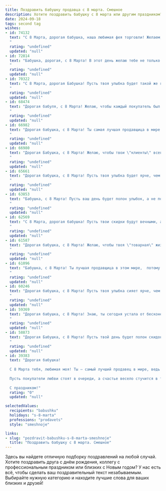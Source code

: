 ```yaml
---
title: Поздравить бабушку продавца с 8 марта. Смешное
description: Хотите поздравить бабушку с 8 марта или другим праздником? Наш ИИ создаст незабываемое поздравление, а вы обязательно выделитесь среди других.  
date: 2024-09-18
tags: second tag
wishes:
- id: 74132
  text: "С 8 Марта, дорогая бабушка, наша любимая фея торговли! Желаем, чтобы покупатели были всегда вежливыми, а цены на товары не кусались! 🛍️🥳
  "
  rating: "undefined"
  updated: "null"
- id: 72814
  text: "Бабушка, дорогая, с 8 Марта! В этот день желаю тебе не только цветов и конфет, но и чтобы все покупатели в твоём магазине были как милые кошечки, а не как бешеные хомячки!
  "
  rating: "undefined"
  updated: "null"
- id: 70322
  text: "С 8 Марта, дорогая Бабушка! Пусть твоя улыбка будет такой же яркой, как скидка на товары 50%, а твои продажи такими же активными, как стая хомяков на распродаже!  🎉🥳
  "
  rating: "undefined"
  updated: "null"
- id: 68474
  text: "Дорогая бабуля, с 8 Марта! Желаю, чтобы каждый покупатель был как сладкий пирожок, а касса пела тебе приятную мелодию! Пусть только по праздникам будут очереди, а скидки -  только для тебя! 😄
  "
  rating: "undefined"
  updated: "null"
- id: 66982
  text: "Дорогая бабушка, с 8 Марта! Ты самая лучшая продавщица в мире (даже если иногда забываешь, что у меня карточка дисконтная!). Желаю тебе, чтобы цены на твои любимые товары всегда были ниже, а очередь покупателей – короче!
  "
  rating: "undefined"
  updated: "null"
- id: 66980
  text: "Дорогая Бабушка, с 8 Марта! Желаю, чтобы твои \"клиенты\" всегда были довольны твоими \"товарами\" и чтобы \"касса\" всегда была полна \"успехов\" и \"радости\"! 🎉  Пусть твоя \"работа\" приносит только удовольствие, а \"отпуск\" - только веселье! 😉
  "
  rating: "undefined"
  updated: "null"
- id: 65661
  text: "Дорогая бабушка, с 8 Марта! Пусть твоя улыбка будет ярче, чем скидки на распродаже, а настроение – бодрее, чем очередь за свежими булочками!
  "
  rating: "undefined"
  updated: "null"
- id: 63853
  text: "Бабушка, с 8 Марта! Пусть ваш день будет полон улыбок, а не покупателей, которые долго выбирают, но ничего не покупают! 😅
  "
  rating: "undefined"
  updated: "null"
- id: 62569
  text: "С 8 Марта, дорогая бабушка! Пусть твои скидки будут вечными, а покупатели – вежливыми, а твоя касса всегда будет полна не только деньгами, но и радостью от общения с людьми! 😉😁
  "
  rating: "undefined"
  updated: "null"
- id: 61587
  text: "Дорогая бабушка, с 8 Марта! Желаю, чтобы твоя \"товарная\" жизнь была полна покупателей, а улыбки клиентов затмевали даже скидки! 😉💐
  "
  rating: "undefined"
  updated: "null"
- id: 61096
  text: "Бабушка, с 8 Марта! Ты лучшая продавщица в этом мире,  потому что  у тебя всегда  есть  \"что-нибудь вкусненькое\"  и  \"всё самое свежее\"!  Пусть  в этот праздник  твои  \"продажи\"  растут,  а  клиенты  будут  только  рады! 😊
  "
  rating: "undefined"
  updated: "null"
- id: 60246
  text: "Дорогая бабушка, с 8 Марта! Пусть твоя улыбка сияет ярче, чем скидка на новый холодильник, а твой кошелёк всегда будет полон не меньше, чем витрина в твоём любимом магазине!
  "
  rating: "undefined"
  updated: "null"
- id: 59369
  text: "Дорогая бабушка, с 8 Марта! Знаю, ты сегодня устала от бесконечного потока покупателей, которые выбирают, выбирают, а потом уходят ни с чем. Но не грусти, ведь ты, как настоящий маг, можешь заставить любой товар \"говорить\" и убедить кого угодно!  Пусть этот день принесет тебе море улыбок и немного прибавки в кассе! 😉
  "
  rating: "undefined"
  updated: "null"
- id: 58873
  text: "Дорогая Бабушка, с 8 Марта! Пусть твой день будет полон скидок и распродаж, а покупатели - только с хорошим настроением и полными кошельками!  😄  Желаю тебе море позитива, ярких красок и только благодарных клиентов.  💐
  "
  rating: "undefined"
  updated: "null"
- id: 39383
  text: "Дорогая бабушка!
  
  С 8 Марта тебя, любимая моя! Ты — самый лучший продавец в мире, ведь умеешь распродать улыбки и скидки на настроение! Желаю, чтобы твоя жизнь была полна ярких акций и хороших запасов счастья. Пусть твои дни будут как распродажа — ни одной грустной минуты!
  
  Пусть покупатели любви стоят в очереди, а счастье весело стучится в твою дверь! Обнимаю крепко-крепко, как ты обнимала свои лучшие товары на распродаже!
  
  С праздником!"
  rating: "0"
  updated: "null"

selectedValues:
  recipients: "babushku"
  holidays: "s-8-marta"
  professions: "prodavets"
  style: "smeshnoje"

links:
- slug: "pozdravit-babushku-s-8-marta-smeshnoje"
  title: "Поздравить бабушку с 8 марта. Смешное"
---
```


Здесь вы найдете отличную подборку поздравлений на любой случай. 
Хотите поздравить друга с днём рождения, коллегу с профессиональным праздником или близких с Новым годом? У нас есть всё, чтобы сделать ваш поздравительный текст незабываемым. Выбирайте нужную категорию и находите лучшие слова для ваших близких и друзей!
